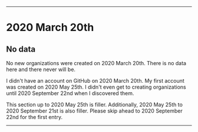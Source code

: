 
***

# 2020 March 20th

## No data

No new organizations were created on 2020 March 20th. There is no data here and there never will be.

I didn't have an account on GitHub on 2020 March 20th. My first account was created on 2020 May 25th. I didn't even get to creating organizations until 2020 September 22nd when I discovered them.

This section up to 2020 May 25th is filler. Additionally, 2020 May 25th to 2020 September 21st is also filler. Please skip ahead to 2020 September 22nd for the first entry.

***
